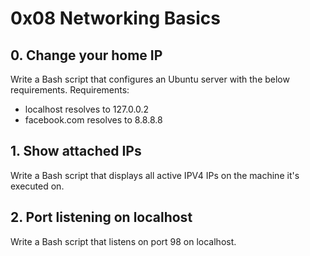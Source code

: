 # 0x08 Networking Basics

## 0. Change your home IP

Write a Bash script that configures an Ubuntu server with the below requirements.
Requirements:

- localhost resolves to 127.0.0.2
- facebook.com resolves to 8.8.8.8

## 1. Show attached IPs

Write a Bash script that displays all active IPV4 IPs on the machine it's executed on.

## 2. Port listening on localhost

Write a Bash script that listens on port 98 on localhost.
